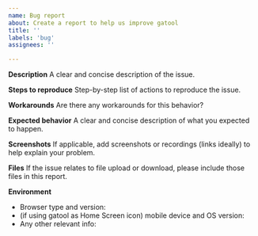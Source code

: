 ```yaml
---
name: Bug report
about: Create a report to help us improve gatool
title: ''
labels: 'bug'
assignees: ''

---
```


**Description**
A clear and concise description of the issue.

**Steps to reproduce**
Step-by-step list of actions to reproduce the issue.

**Workarounds**
Are there any workarounds for this behavior?

**Expected behavior**
A clear and concise description of what you expected to happen.

**Screenshots**
If applicable, add screenshots or recordings (links ideally) to help explain your problem.

**Files**
If the issue relates to file upload or download, please include those files in this report.

**Environment**
* Browser type and version:
* (if using gatool as Home Screen icon) mobile device and OS version:
* Any other relevant info:
